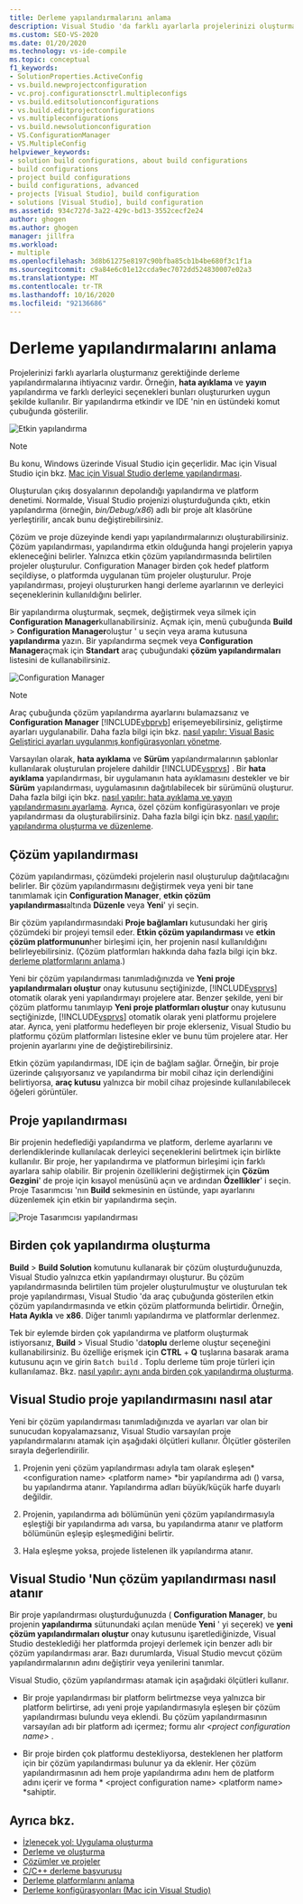 ```yaml
---
title: Derleme yapılandırmalarını anlama
description: Visual Studio 'da farklı ayarlarla projelerinizi oluşturmanız gerektiğinde derleme yapılandırmalarına nasıl ihtiyacınız olduğunu öğrenin.
ms.custom: SEO-VS-2020
ms.date: 01/20/2020
ms.technology: vs-ide-compile
ms.topic: conceptual
f1_keywords:
- SolutionProperties.ActiveConfig
- vs.build.newprojectconfiguration
- vc.proj.configurationsctrl.multipleconfigs
- vs.build.editsolutionconfigurations
- vs.build.editprojectconfigurations
- vs.multipleconfigurations
- vs.build.newsolutionconfiguration
- VS.ConfigurationManager
- VS.MultipleConfig
helpviewer_keywords:
- solution build configurations, about build configurations
- build configurations
- project build configurations
- build configurations, advanced
- projects [Visual Studio], build configuration
- solutions [Visual Studio], build configuration
ms.assetid: 934c727d-3a22-429c-bd13-3552cecf2e24
author: ghogen
ms.author: ghogen
manager: jillfra
ms.workload:
- multiple
ms.openlocfilehash: 3d8b61275e8197c90bfba85cb1b4be680f3c1f1a
ms.sourcegitcommit: c9a84e6c01e12ccda9ec7072dd524830007e02a3
ms.translationtype: MT
ms.contentlocale: tr-TR
ms.lasthandoff: 10/16/2020
ms.locfileid: "92136686"
---
```

# <a name="understand-build-configurations"></a>Derleme yapılandırmalarını anlama

Projelerinizi farklı ayarlarla oluşturmanız gerektiğinde derleme yapılandırmalarına ihtiyacınız vardır. Örneğin, **hata ayıklama** ve **yayın** yapılandırma ve farklı derleyici seçenekleri bunları oluştururken uygun şekilde kullanılır.  Bir yapılandırma etkindir ve IDE 'nin en üstündeki komut çubuğunda gösterilir.

![Etkin yapılandırma](media/understanding-build-configurations/active-config.png)

> [!NOTE]
> Bu konu, Windows üzerinde Visual Studio için geçerlidir. Mac için Visual Studio için bkz. [Mac için Visual Studio derleme yapılandırması](/visualstudio/mac/configurations).

Oluşturulan çıkış dosyalarının depolandığı yapılandırma ve platform denetimi. Normalde, Visual Studio projenizi oluşturduğunda çıktı, etkin yapılandırma (örneğin, *bin/Debug/x86*) adlı bir proje alt klasörüne yerleştirilir, ancak bunu değiştirebilirsiniz.

Çözüm ve proje düzeyinde kendi yapı yapılandırmalarınızı oluşturabilirsiniz. Çözüm yapılandırması, yapılandırma etkin olduğunda hangi projelerin yapıya ekleneceğini belirler. Yalnızca etkin çözüm yapılandırmasında belirtilen projeler oluşturulur. Configuration Manager birden çok hedef platform seçildiyse, o platformda uygulanan tüm projeler oluşturulur. Proje yapılandırması, projeyi oluştururken hangi derleme ayarlarının ve derleyici seçeneklerinin kullanıldığını belirler.

Bir yapılandırma oluşturmak, seçmek, değiştirmek veya silmek için **Configuration Manager**kullanabilirsiniz. Açmak için, menü çubuğunda **Build**  >  **Configuration Manager**oluştur ' u seçin veya arama kutusuna **yapılandırma** yazın. Bir yapılandırma seçmek veya **Configuration Manager**açmak için **Standart** araç çubuğundaki **çözüm yapılandırmaları** listesini de kullanabilirsiniz.

![Configuration Manager](media/understanding-build-configurations/config-manager.png)

> [!NOTE]
> Araç çubuğunda çözüm yapılandırma ayarlarını bulamazsanız ve **Configuration Manager** [!INCLUDE[vbprvb](../code-quality/includes/vbprvb_md.md)] erişemeyebilirsiniz, geliştirme ayarları uygulanabilir. Daha fazla bilgi için bkz. [nasıl yapılır: Visual Basic Geliştirici ayarları uygulanmış konfigürasyonları yönetme](../ide/how-to-manage-build-configurations-with-visual-basic-developer-settings-applied.md).

Varsayılan olarak, **hata ayıklama** ve **Sürüm** yapılandırmalarının şablonlar kullanılarak oluşturulan projelere dahildir [!INCLUDE[vsprvs](../code-quality/includes/vsprvs_md.md)] . Bir **hata ayıklama** yapılandırması, bir uygulamanın hata ayıklamasını destekler ve bir **Sürüm** yapılandırması, uygulamasının dağıtılabilecek bir sürümünü oluşturur. Daha fazla bilgi için bkz. [nasıl yapılır: hata ayıklama ve yayın yapılandırmasını ayarlama](../debugger/how-to-set-debug-and-release-configurations.md). Ayrıca, özel çözüm konfigürasyonları ve proje yapılandırması da oluşturabilirsiniz. Daha fazla bilgi için bkz. [nasıl yapılır: yapılandırma oluşturma ve düzenleme](../ide/how-to-create-and-edit-configurations.md).

## <a name="solution-configurations"></a>Çözüm yapılandırması

Çözüm yapılandırması, çözümdeki projelerin nasıl oluşturulup dağıtılacağını belirler. Bir çözüm yapılandırmasını değiştirmek veya yeni bir tane tanımlamak için **Configuration Manager**, **etkin çözüm yapılandırması**altında **Düzenle** veya **Yeni**' yi seçin.

Bir çözüm yapılandırmasındaki **Proje bağlamları** kutusundaki her giriş çözümdeki bir projeyi temsil eder. **Etkin çözüm yapılandırması** ve **etkin çözüm platformunun**her birleşimi için, her projenin nasıl kullanıldığını belirleyebilirsiniz. (Çözüm platformları hakkında daha fazla bilgi için bkz. [derleme platformlarını anlama](../ide/understanding-build-platforms.md).)

Yeni bir çözüm yapılandırması tanımladığınızda ve **Yeni proje yapılandırmaları oluştur** onay kutusunu seçtiğinizde, [!INCLUDE[vsprvs](../code-quality/includes/vsprvs_md.md)] otomatik olarak yeni yapılandırmayı projelere atar. Benzer şekilde, yeni bir çözüm platformu tanımlayıp **Yeni proje platformları oluştur** onay kutusunu seçtiğinizde, [!INCLUDE[vsprvs](../code-quality/includes/vsprvs_md.md)] otomatik olarak yeni platformu projelere atar. Ayrıca, yeni platformu hedefleyen bir proje eklerseniz, Visual Studio bu platformu çözüm platformları listesine ekler ve bunu tüm projelere atar. Her projenin ayarlarını yine de değiştirebilirsiniz.

Etkin çözüm yapılandırması, IDE için de bağlam sağlar. Örneğin, bir proje üzerinde çalışıyorsanız ve yapılandırma bir mobil cihaz için derlendiğini belirtiyorsa, **araç kutusu** yalnızca bir mobil cihaz projesinde kullanılabilecek öğeleri görüntüler.

## <a name="project-configurations"></a>Proje yapılandırması

Bir projenin hedeflediği yapılandırma ve platform, derleme ayarlarını ve derlendiklerinde kullanılacak derleyici seçeneklerini belirtmek için birlikte kullanılır. Bir proje, her yapılandırma ve platformun birleşimi için farklı ayarlara sahip olabilir. Bir projenin özelliklerini değiştirmek için **Çözüm Gezgini**' de proje için kısayol menüsünü açın ve ardından **Özellikler**' i seçin.  Proje Tasarımcısı 'nın **Build** sekmesinin en üstünde, yapı ayarlarını düzenlemek için etkin bir yapılandırma seçin.

![Proje Tasarımcısı yapılandırması](media/understanding-build-configurations/project-designer-configuration.png)

## <a name="building-multiple-configurations"></a>Birden çok yapılandırma oluşturma

**Build**  >  **Build Solution** komutunu kullanarak bir çözüm oluşturduğunuzda, Visual Studio yalnızca etkin yapılandırmayı oluşturur. Bu çözüm yapılandırmasında belirtilen tüm projeler oluşturulmuştur ve oluşturulan tek proje yapılandırması, Visual Studio 'da araç çubuğunda gösterilen etkin çözüm yapılandırmasında ve etkin çözüm platformunda belirtidir. Örneğin, **Hata Ayıkla** ve **x86**. Diğer tanımlı yapılandırma ve platformlar derlenmez.

Tek bir eylemde birden çok yapılandırma ve platform oluşturmak istiyorsanız, **Build**  >  Visual Studio 'da**toplu** derleme oluştur seçeneğini kullanabilirsiniz. Bu özelliğe erişmek için **CTRL** + **Q** tuşlarına basarak arama kutusunu açın ve girin `Batch build` . Toplu derleme tüm proje türleri için kullanılamaz. Bkz. [nasıl yapılır: aynı anda birden çok yapılandırma oluşturma](how-to-build-multiple-configurations-simultaneously.md).

## <a name="how-visual-studio-assigns-project-configurations"></a>Visual Studio proje yapılandırmasını nasıl atar

Yeni bir çözüm yapılandırması tanımladığınızda ve ayarları var olan bir sunucudan kopyalamazsanız, Visual Studio varsayılan proje yapılandırmalarını atamak için aşağıdaki ölçütleri kullanır. Ölçütler gösterilen sırayla değerlendirilir.

1. Projenin yeni çözüm yapılandırması adıyla tam olarak eşleşen* \<configuration name> \<platform name> *bir yapılandırma adı () varsa, bu yapılandırma atanır. Yapılandırma adları büyük/küçük harfe duyarlı değildir.

1. Projenin, yapılandırma adı bölümünün yeni çözüm yapılandırmasıyla eşleştiği bir yapılandırma adı varsa, bu yapılandırma atanır ve platform bölümünün eşleşip eşleşmediğini belirtir.

1. Hala eşleşme yoksa, projede listelenen ilk yapılandırma atanır.

## <a name="how-visual-studio-assigns-solution-configurations"></a>Visual Studio 'Nun çözüm yapılandırması nasıl atanır

Bir proje yapılandırması oluşturduğunuzda ( **Configuration Manager**, bu projenin **yapılandırma** sütunundaki açılan menüde **Yeni** ' yi seçerek) ve **yeni çözüm yapılandırmaları oluştur** onay kutusunu işaretlediğinizde, Visual Studio desteklediği her platformda projeyi derlemek için benzer adlı bir çözüm yapılandırması arar. Bazı durumlarda, Visual Studio mevcut çözüm yapılandırmalarının adını değiştirir veya yenilerini tanımlar.

Visual Studio, çözüm yapılandırması atamak için aşağıdaki ölçütleri kullanır.

- Bir proje yapılandırması bir platform belirtmezse veya yalnızca bir platform belirtirse, adı yeni proje yapılandırmasıyla eşleşen bir çözüm yapılandırması bulundu veya eklendi. Bu çözüm yapılandırmasının varsayılan adı bir platform adı içermez; formu alır *\<project configuration name>* .

- Bir proje birden çok platformu destekliyorsa, desteklenen her platform için bir çözüm yapılandırması bulunur ya da eklenir. Her çözüm yapılandırmasının adı hem proje yapılandırma adını hem de platform adını içerir ve forma * \<project configuration name> \<platform name> *sahiptir.

## <a name="see-also"></a>Ayrıca bkz.

- [İzlenecek yol: Uygulama oluşturma](../ide/walkthrough-building-an-application.md)
- [Derleme ve oluşturma](../ide/compiling-and-building-in-visual-studio.md)
- [Çözümler ve projeler](../ide/solutions-and-projects-in-visual-studio.md)
- [C/C++ derleme başvurusu](/cpp/build/reference/c-cpp-building-reference)
- [Derleme platformlarını anlama](understanding-build-platforms.md)
- [Derleme konfigürasyonları (Mac için Visual Studio)](/visualstudio/mac/configurations)
